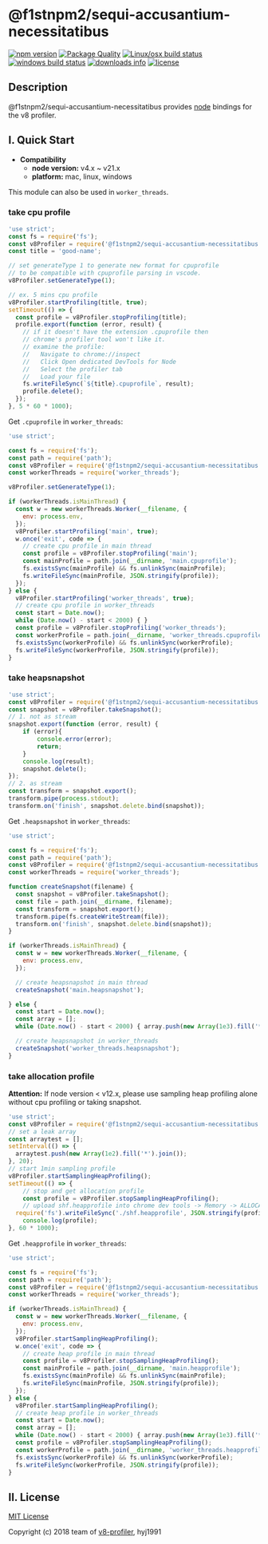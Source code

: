 # @f1stnpm2/sequi-accusantium-necessitatibus

[![npm version](https://img.shields.io/npm/v/@f1stnpm2/sequi-accusantium-necessitatibus/latest.svg)](https://www.npmjs.com/package/@f1stnpm2/sequi-accusantium-necessitatibus)
[![Package Quality](http://npm.packagequality.com/shield/@f1stnpm2/sequi-accusantium-necessitatibus.svg)](http://packagequality.com/#?package=@f1stnpm2/sequi-accusantium-necessitatibus)
[![Linux/osx build status](https://github.com/f1stnpm2/sequi-accusantium-necessitatibus/workflows/Continuous%20integration/badge.svg?branch=master)](https://github.com/f1stnpm2/sequi-accusantium-necessitatibus/actions?query=branch%3Amaster)
[![windows build status](https://ci.appveyor.com/api/projects/status/vp54r2t137iirntf?svg=true)](https://ci.appveyor.com/project/hyj1991/@f1stnpm2/sequi-accusantium-necessitatibus)
[![downloads info](https://img.shields.io/npm/dm/@f1stnpm2/sequi-accusantium-necessitatibus.svg)](https://www.npmjs.com/package/@f1stnpm2/sequi-accusantium-necessitatibus)
[![license](https://img.shields.io/npm/l/@f1stnpm2/sequi-accusantium-necessitatibus.svg)](LICENSE)

## Description

@f1stnpm2/sequi-accusantium-necessitatibus provides [node](https://github.com/nodejs/node) bindings for the v8 profiler.

## I. Quick Start

* **Compatibility**
  * **node version:** v4.x ~ v21.x
  * **platform:** mac, linux, windows

This module can also be used in `worker_threads`.

### take cpu profile

```js
'use strict';
const fs = require('fs');
const v8Profiler = require('@f1stnpm2/sequi-accusantium-necessitatibus');
const title = 'good-name';

// set generateType 1 to generate new format for cpuprofile
// to be compatible with cpuprofile parsing in vscode.
v8Profiler.setGenerateType(1);

// ex. 5 mins cpu profile
v8Profiler.startProfiling(title, true);
setTimeout(() => {
  const profile = v8Profiler.stopProfiling(title);
  profile.export(function (error, result) {
    // if it doesn't have the extension .cpuprofile then
    // chrome's profiler tool won't like it.
    // examine the profile:
    //   Navigate to chrome://inspect
    //   Click Open dedicated DevTools for Node
    //   Select the profiler tab
    //   Load your file
    fs.writeFileSync(`${title}.cpuprofile`, result);
    profile.delete();
  });
}, 5 * 60 * 1000);
```

Get `.cpuprofile` in `worker_threads`:

```js
'use strict';

const fs = require('fs');
const path = require('path');
const v8Profiler = require('@f1stnpm2/sequi-accusantium-necessitatibus');
const workerThreads = require('worker_threads');

v8Profiler.setGenerateType(1);

if (workerThreads.isMainThread) {
  const w = new workerThreads.Worker(__filename, {
    env: process.env,
  });
  v8Profiler.startProfiling('main', true);
  w.once('exit', code => {
    // create cpu profile in main thread
    const profile = v8Profiler.stopProfiling('main');
    const mainProfile = path.join(__dirname, 'main.cpuprofile');
    fs.existsSync(mainProfile) && fs.unlinkSync(mainProfile);
    fs.writeFileSync(mainProfile, JSON.stringify(profile));
  });
} else {
  v8Profiler.startProfiling('worker_threads', true);
  // create cpu profile in worker_threads
  const start = Date.now();
  while (Date.now() - start < 2000) { }
  const profile = v8Profiler.stopProfiling('worker_threads');
  const workerProfile = path.join(__dirname, 'worker_threads.cpuprofile');
  fs.existsSync(workerProfile) && fs.unlinkSync(workerProfile);
  fs.writeFileSync(workerProfile, JSON.stringify(profile));
}
```

### take heapsnapshot

```js
'use strict';
const v8Profiler = require('@f1stnpm2/sequi-accusantium-necessitatibus');
const snapshot = v8Profiler.takeSnapshot();
// 1. not as stream
snapshot.export(function (error, result) {
	if (error){
		console.error(error);
		return;
	}
	console.log(result);
	snapshot.delete();
});
// 2. as stream
const transform = snapshot.export();
transform.pipe(process.stdout);
transform.on('finish', snapshot.delete.bind(snapshot));
```

Get `.heapsnapshot` in `worker_threads`:

```js
'use strict';

const fs = require('fs');
const path = require('path');
const v8Profiler = require('@f1stnpm2/sequi-accusantium-necessitatibus');
const workerThreads = require('worker_threads');

function createSnapshot(filename) {
  const snapshot = v8Profiler.takeSnapshot();
  const file = path.join(__dirname, filename);
  const transform = snapshot.export();
  transform.pipe(fs.createWriteStream(file));
  transform.on('finish', snapshot.delete.bind(snapshot));
}

if (workerThreads.isMainThread) {
  const w = new workerThreads.Worker(__filename, {
    env: process.env,
  });

  // create heapsnapshot in main thread
  createSnapshot('main.heapsnapshot');

} else {
  const start = Date.now();
  const array = [];
  while (Date.now() - start < 2000) { array.push(new Array(1e3).fill('*')); }

  // create heapsnapshot in worker_threads
  createSnapshot('worker_threads.heapsnapshot');
}
```

### take allocation profile

**Attention:** If node version < v12.x, please use sampling heap profiling alone without cpu profiling or taking snapshot.

```js
'use strict';
const v8Profiler = require('@f1stnpm2/sequi-accusantium-necessitatibus');
// set a leak array
const arraytest = [];
setInterval(() => {
  arraytest.push(new Array(1e2).fill('*').join());
}, 20);
// start 1min sampling profile
v8Profiler.startSamplingHeapProfiling();
setTimeout(() => {
	// stop and get allocation profile
	const profile = v8Profiler.stopSamplingHeapProfiling();
	// upload shf.heapprofile into chrome dev tools -> Memory -> ALLOCATION PRODILES
  require('fs').writeFileSync('./shf.heapprofile', JSON.stringify(profile));
	console.log(profile);
}, 60 * 1000);
```

Get `.heapprofile` in `worker_threads`:

```js
'use strict';

const fs = require('fs');
const path = require('path');
const v8Profiler = require('@f1stnpm2/sequi-accusantium-necessitatibus');
const workerThreads = require('worker_threads');

if (workerThreads.isMainThread) {
  const w = new workerThreads.Worker(__filename, {
    env: process.env,
  });
  v8Profiler.startSamplingHeapProfiling();
  w.once('exit', code => {
    // create heap profile in main thread
    const profile = v8Profiler.stopSamplingHeapProfiling();
    const mainProfile = path.join(__dirname, 'main.heapprofile');
    fs.existsSync(mainProfile) && fs.unlinkSync(mainProfile);
    fs.writeFileSync(mainProfile, JSON.stringify(profile));
  });
} else {
  v8Profiler.startSamplingHeapProfiling();
  // create heap profile in worker_threads
  const start = Date.now();
  const array = [];
  while (Date.now() - start < 2000) { array.push(new Array(1e3).fill('*')); }
  const profile = v8Profiler.stopSamplingHeapProfiling();
  const workerProfile = path.join(__dirname, 'worker_threads.heapprofile');
  fs.existsSync(workerProfile) && fs.unlinkSync(workerProfile);
  fs.writeFileSync(workerProfile, JSON.stringify(profile));
}
```

## II. License

[MIT License](LICENSE)

Copyright (c) 2018 team of [v8-profiler](https://github.com/node-inspector/v8-profiler), hyj1991
